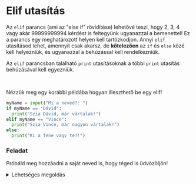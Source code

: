 # Elif utasítás

Az `elif` parancs (ami az "else if" rövidítése) lehetővé teszi, hogy 2, 3, 4 vagy akár 99999999994 kérdést is feltegyünk ugyanazzal a bemenettel! Ez a parancs egy meghatározott helyen kell tartózkodjon. Annyi `elif` utasításod lehet, amennyit csak akarsz, de **kötelezően** az `if` és `else` közé kell helyezniük, és ugyanazzal a behúzással kell rendelkezniük.

Az `elif` parancsban található `print` utasításoknak a többi `print` utasítás behúzásával kell egyezniük.

&nbsp;

Nézzük meg egy korábbi példába hogyan illeszthető be egy elif!

```python
myName = input("Mi a neved?: ")
if myName == "Dávid":
  print("Szia Dávid, már vártalak!")
elif myName == "Vince":
  print("Szia Vince, már nagyon vártalak!")
else:
  print("Ki a fene vagy te?!")
```

### Feladat
Próbáld meg hozzáadni a saját neved is, hogy téged is üdvözöljön!

<details><summary> Lehetséges megoldás </summary>
  
```python
myName = input("Mi a neved?: ")
if myName == "Dávid":
  print("Szia Dávid, már vártalak!")
elif myName == "Vince":
  print("Szia Vince, már nagyon vártalak!")
elif myName == "Név":
  print("Szia Név, csak rád vártam!")
else:
  print("Ki a fene vagy te?!")
```
</details>